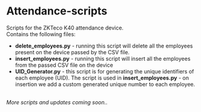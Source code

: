 # Attendance-scripts
Scripts for the ZKTeco K40 attendance device. <br>
Contains the following files:
<ul>
    <li><b>delete_employees.py</b> - running this script will delete all the employees present on the device passed by the CSV file.</li>
    <li><b>insert_employees.py</b> - running this script will insert all the employees from the passed CSV file on the device</li>
    <li><b>UID_Generator.py</b> - this script is for generating the unique identifiers of each employee (UID). The script is used in <b>insert_employees.py</b> - on insertion we add a custom generated unique number to each employee.</li>
</ul><br>
<i>More scripts and updates coming soon..
